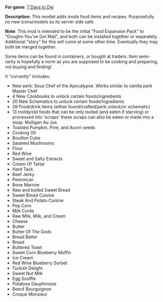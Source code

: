 **For game**: [7 Days to Die](https://7daystodie.com)

**Description:**
This modlet adds mods food items and recipes.
Purposefully no new icons/models so its server side safe.

**Note**: This mod is intended to be the initial "Food Expansion Pack" to "Doughs-You've Got Mail",
and both can be installed together or separately. Additional "story" for this will come at some other time.
Eventually they may both be merged together.

Some items can be found in containers, or bought at traders. Item semi-rarity is hopefully a norm as you are supposed to be cooking and preparing, not buying and finding!

It "currantly" includes:
- New perk: Sous Chef of the Apocalypse.  Works similar to vanilla perk Master Chef
- 4 New Cookbooks to unlock certain foods/ingredients
- 20 New Schematics to unlock certain foods/ingredients
- 39 Food/drink items (either found/crafted/perk unlock/or schematic)
- 13 moldy/old foods that can be only looted (and eaten if starving) or processed into 'scraps' 
  these scraps can also be eaten or made into a soup: Mulligan Au Jus
- Toasted Pumpkin, Pine, and Acorn seeds
- Cooking Oil
- Bouillon Cube
- Sauteed Mushrooms
- Flour
- Red Wine
- Sweet and Salty Extracts
- Cream Of Tartar
- Hard Tack
- Beef Jerky
- Pemmican
- Bone Marrow
- Raw and boiled Sweet Bread
- Sweet Bread Cuisine
- Steak And Potato Cuisine
- Pop Corn
- Milk Curds
- Raw Milk, Milk, and Cream
- Cheese
- Butter
- Butter Of The Gods
- Bread Batter
- Bread
- Buttered Toast
- Sweet Corn Blueberry Muffin
- Ice Cream
- Red Wine Blueberry Sorbet
- Turkish Delight
- Sweet Nut Milk
- Egg Souffle
- Potatoes Dauphinoise
- Boeuf Bourguignon
- Croque Monsieur
